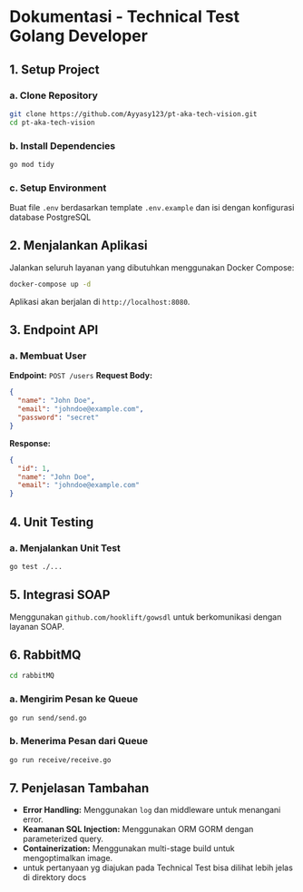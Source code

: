 # Dokumentasi - Technical Test Golang Developer

## 1. Setup Project

### a. Clone Repository
```sh
git clone https://github.com/Ayyasy123/pt-aka-tech-vision.git
cd pt-aka-tech-vision
```

### b. Install Dependencies
```sh
go mod tidy
```

### c. Setup Environment
Buat file `.env` berdasarkan template `.env.example` dan isi dengan konfigurasi database PostgreSQL

## 2. Menjalankan Aplikasi

Jalankan seluruh layanan yang dibutuhkan menggunakan Docker Compose:
```sh
docker-compose up -d
```

Aplikasi akan berjalan di `http://localhost:8080`.

## 3. Endpoint API

### a. Membuat User
**Endpoint:** `POST /users`
**Request Body:**
```json
{
  "name": "John Doe",
  "email": "johndoe@example.com",
  "password": "secret"
}
```
**Response:**
```json
{
  "id": 1,
  "name": "John Doe",
  "email": "johndoe@example.com"
}
```

## 4. Unit Testing
### a. Menjalankan Unit Test
```sh
go test ./...
```

## 5. Integrasi SOAP
Menggunakan `github.com/hooklift/gowsdl` untuk berkomunikasi dengan layanan SOAP.

## 6. RabbitMQ
```sh
cd rabbitMQ
```
### a. Mengirim Pesan ke Queue
```sh
go run send/send.go
```

### b. Menerima Pesan dari Queue
```sh
go run receive/receive.go
```

## 7. Penjelasan Tambahan
- **Error Handling:** Menggunakan `log` dan middleware untuk menangani error.
- **Keamanan SQL Injection:** Menggunakan ORM GORM dengan parameterized query.
- **Containerization:** Menggunakan multi-stage build untuk mengoptimalkan image.
- untuk pertanyaan yg diajukan pada Technical Test bisa dilihat lebih jelas di direktory docs

